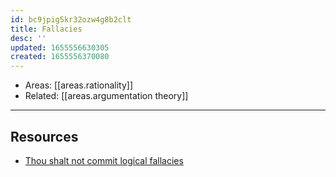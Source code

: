 ```yaml
---
id: bc9jpig5kr32ozw4g8b2clt
title: Fallacies
desc: ''
updated: 1655556630305
created: 1655556370080
---
```


- Areas: [[areas.rationality]]
- Related: [[areas.argumentation theory]]

---

## Resources

- [Thou shalt not commit logical fallacies](https://yourlogicalfallacyis.com/)
